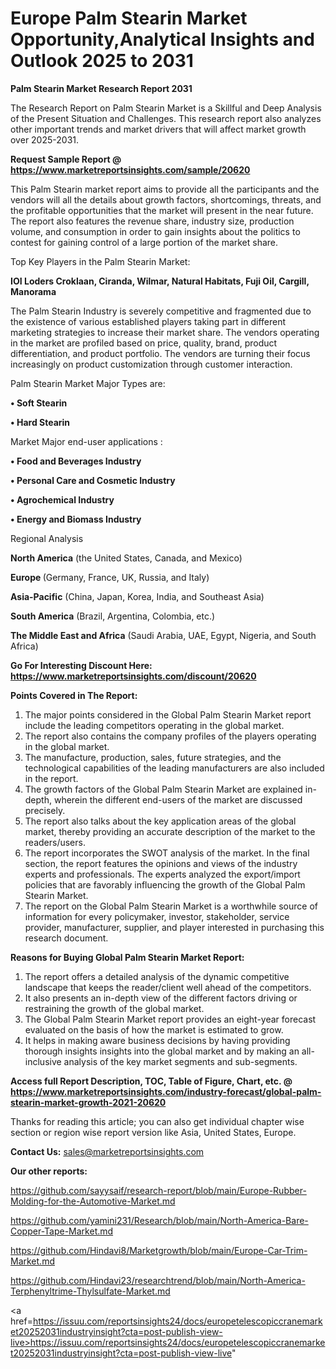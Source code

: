 # Europe Palm Stearin Market Opportunity,Analytical Insights and Outlook 2025 to 2031

<strong>Palm Stearin Market Research Report 2031</strong>

The Research Report on Palm Stearin Market is a Skillful and Deep Analysis of the Present Situation and Challenges. This research report also analyzes other important trends and market drivers that will affect market growth over 2025-2031.

<strong>Request Sample Report @ <a href=https://www.marketreportsinsights.com/sample/20620>https://www.marketreportsinsights.com/sample/20620</a></strong>

This Palm Stearin market report aims to provide all the participants and the vendors will all the details about growth factors, shortcomings, threats, and the profitable opportunities that the market will present in the near future. The report also features the revenue share, industry size, production volume, and consumption in order to gain insights about the politics to contest for gaining control of a large portion of the market share.

Top Key Players in the Palm Stearin Market:

<strong>IOI Loders Croklaan, Ciranda, Wilmar, Natural Habitats, Fuji Oil, Cargill, Manorama</strong>

The Palm Stearin Industry is severely competitive and fragmented due to the existence of various established players taking part in different marketing strategies to increase their market share. The vendors operating in the market are profiled based on price, quality, brand, product differentiation, and product portfolio. The vendors are turning their focus increasingly on product customization through customer interaction.

Palm Stearin Market Major Types are:

<strong>• Soft Stearin

• Hard Stearin</strong>

Market Major end-user applications :

<strong>• Food and Beverages Industry

• Personal Care and Cosmetic Industry

• Agrochemical Industry

• Energy and Biomass Industry</strong>

Regional Analysis

</u><strong><b>North America</b></strong> (the United States, Canada, and Mexico)

<strong><b>Europe </b></strong>(Germany, France, UK, Russia, and Italy)

<strong><b>Asia-Pacific</b></strong> (China, Japan, Korea, India, and Southeast Asia)

<strong><b>South America</b></strong> (Brazil, Argentina, Colombia, etc.)

<strong><b>The Middle East and Africa</b></strong> (Saudi Arabia, UAE, Egypt, Nigeria, and South Africa)

<strong>Go For Interesting Discount Here: <a href=https://www.marketreportsinsights.com/discount/20620>https://www.marketreportsinsights.com/discount/20620</a></strong>

<strong>Points Covered in The Report:</strong>
<ol>
  <li>The major points considered in the Global Palm Stearin Market report include the leading competitors operating in the global market.</li>
  <li>The report also contains the company profiles of the players operating in the global market.</li>
  <li>The manufacture, production, sales, future strategies, and the technological capabilities of the leading manufacturers are also included in the report.</li>
  <li>The growth factors of the Global Palm Stearin Market are explained in-depth, wherein the different end-users of the market are discussed precisely.</li>
  <li>The report also talks about the key application areas of the global market, thereby providing an accurate description of the market to the readers/users.</li>
  <li>The report incorporates the SWOT analysis of the market. In the final section, the report features the opinions and views of the industry experts and professionals. The experts analyzed the export/import policies that are favorably influencing the growth of the Global Palm Stearin Market.</li>
  <li>The report on the Global Palm Stearin Market is a worthwhile source of information for every policymaker, investor, stakeholder, service provider, manufacturer, supplier, and player interested in purchasing this research document.</li>
</ol>
<strong>Reasons for Buying Global Palm Stearin Market Report:</strong>

<ol>
  <li>The report offers a detailed analysis of the dynamic competitive landscape that keeps the reader/client well ahead of the competitors.</li>
  <li>It also presents an in-depth view of the different factors driving or restraining the growth of the global market.</li>
  <li>The Global Palm Stearin Market report provides an eight-year forecast evaluated on the basis of how the market is estimated to grow.</li>
  <li>It helps in making aware business decisions by having providing thorough insights insights into the global market and by making an all-inclusive analysis of the key market segments and sub-segments.</li>
</ol>
<strong>Access full Report Description, TOC, Table of Figure, Chart, etc. @ <a href=https://www.marketreportsinsights.com/industry-forecast/global-palm-stearin-market-growth-2021-20620>https://www.marketreportsinsights.com/industry-forecast/global-palm-stearin-market-growth-2021-20620</a></strong>


Thanks for reading this article; you can also get individual chapter wise section or region wise report version like Asia, United States, Europe.

<strong>Contact Us:</strong>
sales@marketreportsinsights.com

<strong>Our other reports:</strong>

<a href=https://github.com/sayysaif/research-report/blob/main/Europe-Rubber-Molding-for-the-Automotive-Market.md>https://github.com/sayysaif/research-report/blob/main/Europe-Rubber-Molding-for-the-Automotive-Market.md</a>

<a href=https://github.com/yamini231/Research/blob/main/North-America-Bare-Copper-Tape-Market.md>https://github.com/yamini231/Research/blob/main/North-America-Bare-Copper-Tape-Market.md</a>

<a href=https://github.com/Hindavi8/Marketgrowth/blob/main/Europe-Car-Trim-Market.md>https://github.com/Hindavi8/Marketgrowth/blob/main/Europe-Car-Trim-Market.md</a>

<a href=https://github.com/Hindavi23/researchtrend/blob/main/North-America-Terphenyltrime-Thylsulfate-Market.md>https://github.com/Hindavi23/researchtrend/blob/main/North-America-Terphenyltrime-Thylsulfate-Market.md</a>

<a href=https://issuu.com/reportsinsights24/docs/europetelescopiccranemarket20252031industryinsight?cta=post-publish-view-live>https://issuu.com/reportsinsights24/docs/europetelescopiccranemarket20252031industryinsight?cta=post-publish-view-live</a>"
